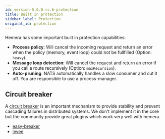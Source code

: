 ```yaml
---
id: version-5.0.0-rc.6-protection
title: Built in protection
sidebar_label: Protection
original_id: protection
---
```


Hemera has some important built in protection capabilities:

* **Process policy**: Will cancel the incoming request and return an error when the policy (memory, event loop) could not be fullfilled (Option: `heavy`).
* **Message loop detection**: Will cancel the request and return an error if you call a route recursively (Option: `maxRecursion`).
* **Auto-pruning**: NATS automatically handles a slow consumer and cut it off. You are responsible to use a process-manager.

## Circuit breaker

A [circuit breaker](https://martinfowler.com/bliki/CircuitBreaker.html) is an important mechanism to provide stability and prevent cascading failures in distributed systems. We don't implement it in the core but the community provide great plugins which work very well with hemera.

- [easy-breaker](https://github.com/delvedor/easy-breaker)
- [levee](https://github.com/krakenjs/levee)